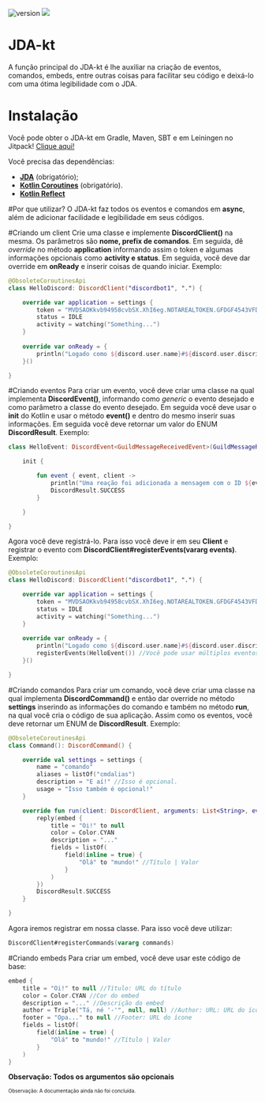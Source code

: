 [version]: https://raster.shields.io/badge/Versão--2.0.0-yellow.svg
![version] [![](https://jitpack.io/v/nekkan/JDA-kt.svg)](https://jitpack.io/#nekkan/JDA-kt) 

# JDA-kt
A função principal do JDA-kt é lhe auxiliar na criação de eventos, comandos, embeds, entre outras coisas para facilitar seu código e deixá-lo com uma ótima legibilidade com o JDA.

# Instalação
Você pode obter o JDA-kt em Gradle, Maven, SBT e em Leiningen no Jitpack! [Clique aqui!](https://jitpack.io/#nekkan/JDA-kt)

Você precisa das dependências: 
- **[JDA](https://github.com/DV8FromTheWorld/JDA)** (obrigatório);
- **[Kotlin Coroutines](https://mvnrepository.com/artifact/org.jetbrains.kotlinx/kotlinx-coroutines-android)** (obrigatório).
- **[Kotlin Reflect](https://mvnrepository.com/artifact/org.jetbrains.kotlin/kotlin-reflect)**

#Por que utilizar?
O JDA-kt faz todos os eventos e comandos em **async**, além de adicionar facilidade e legibilidade em seus códigos.

#Criando um client
Crie uma classe e implemente **DiscordClient()** na mesma. Os parâmetros são **nome, prefix de comandos**. Em seguida, dê *override* no método **application** informando assim o token e algumas informações opcionais como **activity e status**. Em seguida, você deve dar override em **onReady** e inserir coisas de quando iniciar. Exemplo:
```kotlin
@ObsoleteCoroutinesApi
class HelloDiscord: DiscordClient("discordbot1", ".") {

    override var application = settings {
        token = "MVDSAOKkvb94958cvbSX.XhI6eg.NOTAREALTOKEN.GFDGF4543VFDKC_sdfkkj"
        status = IDLE
        activity = watching("Something...")
    }
   
    override var onReady = {
        println("Logado como ${discord.user.name}#${discord.user.discriminator}")
    }()

}
```

#Criando eventos
Para criar um evento, você deve criar uma classe na qual implementa **DiscordEvent()**, informando como *generic* o evento desejado e como parâmetro a classe do evento desejado. Em seguida você deve usar o **init** do Kotlin e usar o método **event()** e dentro do mesmo inserir suas informações. Em seguida você deve retornar um valor do ENUM **DiscordResult**. Exemplo:
```kotlin
class HelloEvent: DiscordEvent<GuildMessageReceivedEvent>(GuildMessageReceivedEvent::class) {

    init {

        fun event { event, client ->
            println("Uma reação foi adicionada a mensagem com o ID ${event.messageId}")
            DiscordResult.SUCCESS
        }

    }

}
```
Agora você deve registrá-lo. Para isso você deve ir em seu **Client** e registrar o evento com **DiscordClient#registerEvents(vararg events)**. Exemplo:
```kotlin
@ObsoleteCoroutinesApi
class HelloDiscord: DiscordClient("discordbot1", ".") {

    override var application = settings {
        token = "MVDSAOKkvb94958cvbSX.XhI6eg.NOTAREALTOKEN.GFDGF4543VFDKC_sdfkkj"
        status = IDLE
        activity = watching("Something...")
    }
   
    override var onReady = {
        println("Logado como ${discord.user.name}#${discord.user.discriminator}")
        registerEvents(HelloEvent()) //Você pode usar múltiplos eventos. Exemplo: registerEvents(Event1(), Event2())
    }()

}
```

#Criando comandos
Para criar um comando, você deve criar uma classe na qual implementa **DiscordCommand()** e então dar override no método **settings** inserindo as informações do comando e também no método **run**, na qual você cria o código de sua aplicação. Assim como os eventos, você deve retornar um ENUM de **DiscordResult**. Exemplo:
```kotlin
@ObsoleteCoroutinesApi
class Command(): DiscordCommand() {

    override val settings = settings {
        name = "comando"
        aliases = listOf("cmdalias")
        description = "E aí!" //Isso é opcional.
        usage = "Isso também é opcional!"
    }

    override fun run(client: DiscordClient, arguments: List<String>, event: GuildMessageReceivedEvent) = command(event) {
        reply(embed {
            title = "Oi!" to null
            color = Color.CYAN
            description = "..."
            fields = listOf(
                field(inline = true) {
                    "Olá" to "mundo!" //Título | Valor
                }
            )
        })
        DiscordResult.SUCCESS
    }

}
```
Agora iremos registrar em nossa classe. Para isso você deve utilizar:
```kotlin
DiscordClient#registerCommands(vararg commands)
```

#Criando embeds
Para criar um embed, você deve usar este código de base:
```kotlin
embed {
    title = "Oi!" to null //Título: URL do título
    color = Color.CYAN //Cor do embed
    description = "..." //Descrição do embed
    author = Triple("Tá, né '-'", null, null) //Author: URL: URL do ícone
    footer = "Opa..." to null //Footer: URL do ícone
    fields = listOf(
        field(inline = true) {
            "Olá" to "mundo!" //Título | Valor
        }
    )
}
```
**Observação: Todos os argumentos são opcionais**




<p><font size="1">Observação: A documentação ainda não foi concluída.</font></p>